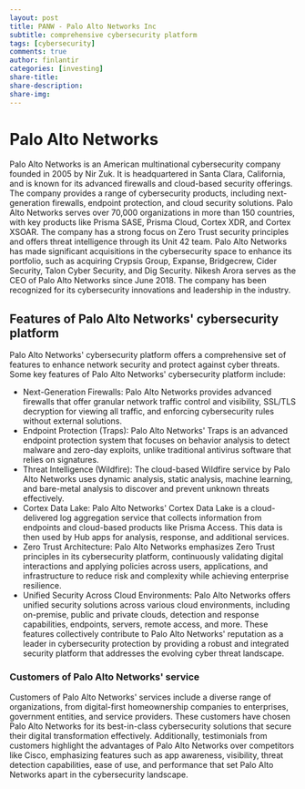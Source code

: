 ```yaml
---
layout: post
title: PANW - Palo Alto Networks Inc
subtitle: comprehensive cybersecurity platform
tags: [cybersecurity]
comments: true
author: finlantir
categories: [investing]
share-title:
share-description:
share-img:
---
```




# Palo Alto Networks
Palo Alto Networks is an American multinational cybersecurity company founded in 2005 by Nir Zuk. It is headquartered in Santa Clara, California, and is known for its advanced firewalls and cloud-based security offerings. The company provides a range of cybersecurity products, including next-generation firewalls, endpoint protection, and cloud security solutions. Palo Alto Networks serves over 70,000 organizations in more than 150 countries, with key products like Prisma SASE, Prisma Cloud, Cortex XDR, and Cortex XSOAR. The company has a strong focus on Zero Trust security principles and offers threat intelligence through its Unit 42 team. Palo Alto Networks has made significant acquisitions in the cybersecurity space to enhance its portfolio, such as acquiring Crypsis Group, Expanse, Bridgecrew, Cider Security, Talon Cyber Security, and Dig Security. Nikesh Arora serves as the CEO of Palo Alto Networks since June 2018. The company has been recognized for its cybersecurity innovations and leadership in the industry.


## Features of Palo Alto Networks' cybersecurity platform
Palo Alto Networks' cybersecurity platform offers a comprehensive set of features to enhance network security and protect against cyber threats. Some key features of Palo Alto Networks' cybersecurity platform include:
- Next-Generation Firewalls: Palo Alto Networks provides advanced firewalls that offer granular network traffic control and visibility, SSL/TLS decryption for viewing all traffic, and enforcing cybersecurity rules without external solutions.
- Endpoint Protection (Traps): Palo Alto Networks' Traps is an advanced endpoint protection system that focuses on behavior analysis to detect malware and zero-day exploits, unlike traditional antivirus software that relies on signatures.
- Threat Intelligence (Wildfire): The cloud-based Wildfire service by Palo Alto Networks uses dynamic analysis, static analysis, machine learning, and bare-metal analysis to discover and prevent unknown threats effectively.
- Cortex Data Lake: Palo Alto Networks' Cortex Data Lake is a cloud-delivered log aggregation service that collects information from endpoints and cloud-based products like Prisma Access. This data is then used by Hub apps for analysis, response, and additional services.
- Zero Trust Architecture: Palo Alto Networks emphasizes Zero Trust principles in its cybersecurity platform, continuously validating digital interactions and applying policies across users, applications, and infrastructure to reduce risk and complexity while achieving enterprise resilience.
- Unified Security Across Cloud Environments: Palo Alto Networks offers unified security solutions across various cloud environments, including on-premise, public and private clouds, detection and response capabilities, endpoints, servers, remote access, and more.
These features collectively contribute to Palo Alto Networks' reputation as a leader in cybersecurity protection by providing a robust and integrated security platform that addresses the evolving cyber threat landscape.


### Customers of Palo Alto Networks' service
Customers of Palo Alto Networks' services include a diverse range of organizations, from digital-first homeownership companies to enterprises, government entities, and service providers. These customers have chosen Palo Alto Networks for its best-in-class cybersecurity solutions that secure their digital transformation effectively. Additionally, testimonials from customers highlight the advantages of Palo Alto Networks over competitors like Cisco, emphasizing features such as app awareness, visibility, threat detection capabilities, ease of use, and performance that set Palo Alto Networks apart in the cybersecurity landscape.
